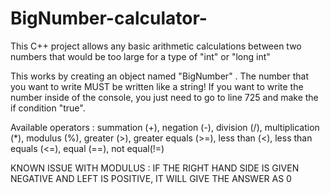 # BigNumber-calculator-
This C++ project allows any basic arithmetic calculations between two numbers that would be too large for a type of "int" or "long int"


This works by creating an object named "BigNumber" . The number that you want to write MUST be written like a string!
If you want to write the number inside of the console, you just need to go to line 725 and make the if condition "true". 

Available operators :
summation (+), negation (-), division (/), multiplication (*), modulus (%), greater (>), greater equals (>=), less than (<), less than equals (<=), equal (==), not equal(!=)

KNOWN ISSUE WITH MODULUS : IF THE RIGHT HAND SIDE IS GIVEN NEGATIVE AND LEFT IS POSITIVE, IT WILL GIVE THE ANSWER AS 0

